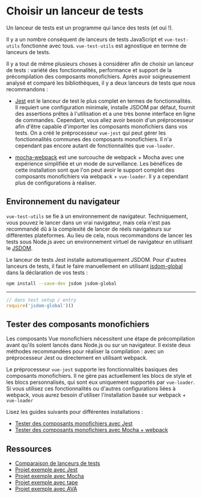 # Choisir un lanceur de tests

Un lanceur de tests est un programme qui lance des tests (et oui !).

Il y a un nombre conséquent de lanceurs de tests JavaScript et `vue-test-utils` fonctionne avec tous. `vue-test-utils` est agnostique en termne de lanceurs de tests.

Il y a tout de même plusieurs choses à considérer afin de choisir un lanceur de tests : variété des fonctionnalités, performance et support de la précompilation des composants monofichiers. Après avoir soigneusement analysé et comparé les bibliothèques, il y a deux lanceurs de tests que nous recommandons :

- [Jest](https://facebook.github.io/jest/docs/en/getting-started.html#content) est le lanceur de test le plus complet en termes de fonctionnalités. Il requiert une configuration minimale, installe JSDOM par défaut, fournit des assertions prêtes à l'utilisation et a une très bonne interface en ligne de commandes. Cependant, vous allez avoir besoin d'un préprocesseur afin d'être capable d'importer les composants monofichiers dans vos tests. On a créé le préprocesseur `vue-jest` qui peut gérer les fonctionnalités communes des composants monofichiers. Il n'a cependant pas encore autant de fonctionnalités que `vue-loader`.

- [mocha-webpack](https://github.com/zinserjan/mocha-webpack) est une surcouche de webpack + Mocha avec une expérience simplifiée et un mode de surveillance. Les bénéfices de cette installation sont que l'on peut avoir le support complet des composants monofichiers via webpack + `vue-loader`. Il y a cependant plus de configurations à réaliser.

## Environnement du navigateur

`vue-test-utils` se fie à un environnement de navigateur. Techniquement, vous pouvez le lancer dans un vrai navigateur, mais cela n'est pas recommandé dû à la complexité de lancer de réels navigateurs sur différentes plateformes. Au lieu de cela, nous recommandons de lancer les tests sous Node.js avec un environnement virtuel de navigateur en utilisant le [JSDOM](https://github.com/tmpvar/jsdom).

Le lanceur de tests Jest installe automatiquement JSDOM. Pour d'autres lanceurs de tests, il faut le faire manuellement en utilisant [jsdom-global](https://github.com/rstacruz/jsdom-global) dans la déclaration de vos tests :

``` bash
npm install --save-dev jsdom jsdom-global
```
---
``` js
// dans test setup / entry
require('jsdom-global')()
```

## Tester des composants monofichiers

Les composants Vue monofichiers nécessitent une étape de précompilation avant qu'ils soient lancés dans Node.js ou sur un navigateur. Il existe deux méthodes recommandées pour réaliser la compilation : avec un préprocesseur Jest ou directement en utilisant webpack.

Le préprocesseur `vue-jest` supporte les fonctionnalités basiques des composants monofichiers. Il ne gère pas actuellement les blocs de style et les blocs personnalisés, qui sont eux uniquement supportés par `vue-loader`. Si vous utilisez ces fonctionnalités ou d'autres configurations liées à webpack, vous aurez besoin d'utiliser l'installation basée sur webpack + `vue-loader`

Lisez les guides suivants pour différentes installations :

- [Tester des composants monofichiers avec Jest](./testing-SFCs-with-jest.md)
- [Tester des composants monofichiers avec Mocha + webpack](./testing-SFCs-with-mocha-webpack.md)

## Ressources

- [Comparaison de lanceurs de tests](https://github.com/eddyerburgh/vue-unit-test-perf-comparison)
- [Projet exemple avec Jest](https://github.com/vuejs/vue-test-utils-jest-example)
- [Projet exemple avec Mocha](https://github.com/vuejs/vue-test-utils-mocha-webpack-example)
- [Projet exemple avec tape](https://github.com/eddyerburgh/vue-test-utils-tape-example)
- [Projet exemple avec AVA](https://github.com/eddyerburgh/vue-test-utils-ava-example)
